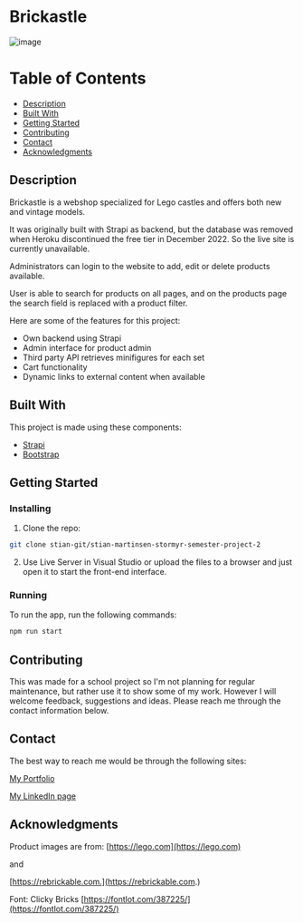 # Brickastle

![image](https://tekniskpotet.no/img/brickastle-screenshot.jpg)

# Table of Contents

- [Description](#description)
- [Built With](#built-with)
- [Getting Started](#getting-started)
- [Contributing](#contributing)
- [Contact](#contact)
- [Acknowledgments](#acknowledgments)

## Description

Brickastle is a webshop specialized for Lego castles and offers both new and vintage models.

It was originally built with Strapi as backend, but the database was removed when Heroku discontinued the free tier in December 2022. So the live site is currently unavailable.

Administrators can login to the website to add, edit or delete products available.

User is able to search for products on all pages, and on the products page the search field is replaced with a product filter.

Here are some of the features for this project:

- Own backend using Strapi
- Admin interface for product admin
- Third party API retrieves minifigures for each set
- Cart functionality
- Dynamic links to external content when available

## Built With

This project is made using these components:

- [Strapi](https://strapi.io/)
- [Bootstrap](https://getbootstrap.com)

## Getting Started

### Installing

1. Clone the repo:

```bash
git clone stian-git/stian-martinsen-stormyr-semester-project-2
```

2. Use Live Server in Visual Studio or upload the files to a browser and just open it to start the front-end interface.

### Running


To run the app, run the following commands:

```bash
npm run start
```

## Contributing

This was made for a school project so I'm not planning for regular maintenance, but rather use it to show some of my work.
However I will welcome feedback, suggestions and ideas. Please reach me through the contact information below.

## Contact

The best way to reach me would be through the following sites:

[My Portfolio](https://tekniskpotet.no)

[My LinkedIn page](https://www.linkedin.com/in/stian-martinsen-stormyr-1662a515/)

## Acknowledgments

Product images are from:
[https://lego.com](https://lego.com)

and

[https://rebrickable.com.](https://rebrickable.com.)

Font: Clicky Bricks
[https://fontlot.com/387225/](https://fontlot.com/387225/)
